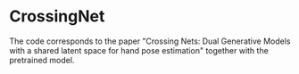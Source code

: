 # CrossingNet

The code corresponds to the paper "Crossing Nets: Dual Generative Models with a shared latent space for hand pose estimation" together with the pretrained model.


